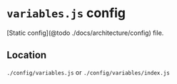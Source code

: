 # `variables.js` config

[Static config](@todo ./docs/architecture/config) file.

## Location
`./config/variables.js` or `./config/variables/index.js`
